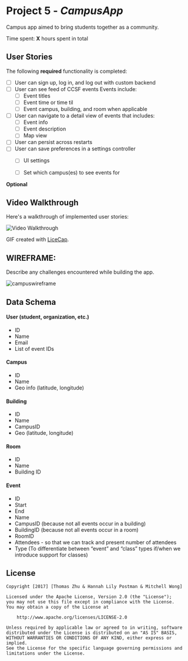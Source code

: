 # Project 5 - *CampusApp*

Campus app aimed to bring students together as a community.

Time spent: **X** hours spent in total

## User Stories

The following **required** functionality is completed:

- [ ] User can sign up, log in, and log out with custom backend
- [ ] User can see feed of CCSF events
	Events include:
	- [ ] Event titles
	- [ ] Event time or time til
	- [ ] Event campus, building, and room when applicable
- [ ] User can navigate to a detail view of events that includes:
	- [ ] Event info
	- [ ] Event description
	- [ ] Map view
- [ ] User can persist across restarts
- [ ] User can save preferences in a settings controller
	- [ ] UI settings
	- [ ] Set which campus(es) to see events for


**Optional**


## Video Walkthrough 

Here's a walkthrough of implemented user stories:

<img src='http://i.imgur.com/link/to/your/gif/file.gif' title='Video Walkthrough' width='' alt='Video Walkthrough' />

GIF created with [LiceCap](http://www.cockos.com/licecap/).

## WIREFRAME:

Describe any challenges encountered while building the app.


![campuswireframe](https://cloud.githubusercontent.com/assets/12878483/23820245/7c364ee2-05c9-11e7-8319-aa0f12186e37.png)


## Data Schema

#### User (student, organization, etc.)
- ID
- Name
- Email
- List of event IDs

#### Campus
- ID
- Name
- Geo info (latitude, longitude)

#### Building
- ID
- Name
- CampusID
- Geo (latitude, longitude)

#### Room
- ID
- Name
- Building ID

#### Event
- ID
- Start
- End
- Name
- CampusID (because not all events occur in a building)
- BuildingID (because not all events occur in a room)
- RoomID
- Attendees - so that we can track and present number of attendees
- Type  (To differentiate between “event” and “class” types if/when we introduce support for classes)



## License

    Copyright [2017] [Thomas Zhu & Hannah Lily Postman & Mitchell Wong]

    Licensed under the Apache License, Version 2.0 (the "License");
    you may not use this file except in compliance with the License.
    You may obtain a copy of the License at

        http://www.apache.org/licenses/LICENSE-2.0

    Unless required by applicable law or agreed to in writing, software
    distributed under the License is distributed on an "AS IS" BASIS,
    WITHOUT WARRANTIES OR CONDITIONS OF ANY KIND, either express or implied.
    See the License for the specific language governing permissions and
    limitations under the License.
